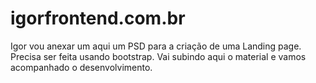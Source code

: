 # igorfrontend.com.br
Igor vou anexar um aqui um PSD para a criação de uma Landing page. Precisa ser feita usando bootstrap.
Vai subindo aqui o material e vamos acompanhado o desenvolvimento.

